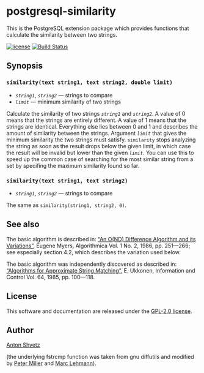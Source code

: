 # postgresql-similarity

This is the PostgreSQL extension package which provides functions that
calculate the similarity between two strings.

[![license](https://img.shields.io/github/license/mashape/apistatus.svg)]()
[![Build Status](https://secure.travis-ci.org/urbic/postgresql-similarity.png)](http://travis-ci.org/urbic/postgresql-similarity)

## Synopsis

### `similarity(text string1, text string2, double limit)`

* _`string1`_, _`string2`_ — strings to compare
* _`limit`_ — minimum similarity of two strings

Calculate the similarity of two strings _`string1`_ and _`string2`_. A value of
0 means that the strings are entirely different. A value of 1 means that the
strings are identical. Everything else lies between 0 and 1 and describes the
amount of similarity between the strings. Argument _`limit`_ that gives the
minimum similarity the two strings must satisfy. `similarity` stops analyzing
the string as soon as the result drops below the given limit, in which case the
result will be invalid but lower than the given _`limit`_. You can use this to
speed up the common case of searching for the most similar string from a set by
specifing the maximum similarity found so far.

### `similarity(text string1, text string2)`

* _`string1`_, _`string2`_ — strings to compare

The same as `similarity(string1, string2, 0)`.

## See also

The basic algorithm is described in: [“An O(ND) Difference Algorithm and its
Variations”](http://www.xmailserver.org/diff2.pdf), Eugene Myers, Algorithmica
Vol. 1 No. 2, 1986, pp. 251—266; see especially section 4.2, which describes
the variation used below.

The basic algorithm was independently discovered as described in: [“Algorithms
for Approximate String
Matching”](http://www.sciencedirect.com/science/article/pii/S0019995885800462/pdf?md5=c7adddbc9e64e67d7c4d47973b2bda8f&pid=1-s2.0-S0019995885800462-main.pdf),
E. Ukkonen, Information and Control Vol. 64, 1985, pp. 100—118.

## License

This software and documentation are released under the [GPL-2.0
license](https://spdx.org/licenses/GPL-2.0.html).

## Author
[Anton Shvetz](mailto:tz@sectorb.msk.ru?subject=postgresql-similarity)

(the underlying fstrcmp function was taken from gnu diffutils and modified by
[Peter Miller](mailto:pmiller@agso.gov.au) and [Marc Lehmann](mailto:schmorp@schmorp.de)).
